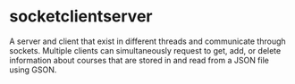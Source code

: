 # socketclientserver
A server and client that exist in different threads and communicate through sockets.  Multiple clients can simultaneously request to get, add, or delete information about courses that are stored in and read from a JSON file using GSON. 
